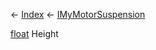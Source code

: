 ← [Index](Api-Index) ← [IMyMotorSuspension](Sandbox.ModAPI.Ingame.IMyMotorSuspension)

[float](System.Single) Height